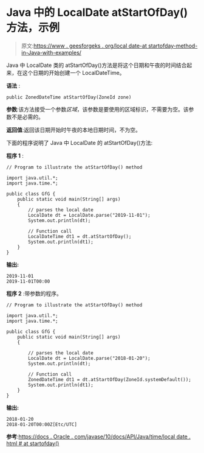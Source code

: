 # Java 中的 LocalDate atStartOfDay()方法，示例

> 原文:[https://www . geesforgeks . org/local date-at startofday-method-in-Java-with-examples/](https://www.geeksforgeeks.org/localdate-atstartofday-method-in-java-with-examples/)

Java 中 LocalDate 类的 atStartOfDay()方法是将这个日期和午夜的时间结合起来，在这个日期的开始创建一个 LocalDateTime。

**语法** :

```
public ZonedDateTime atStartOfDay(ZoneId zone)

```

**参数**:该方法接受一个参数*区域*，该参数是要使用的区域标识，不需要为空。该参数不是必需的。

**返回值**:返回该日期开始时午夜的本地日期时间，不为空。

下面的程序说明了 Java 中 LocalDate 的 atStartOfDay()方法:

**程序 1** :

```
// Program to illustrate the atStartOfDay() method

import java.util.*;
import java.time.*;

public class GfG {
    public static void main(String[] args)
    {
        // parses the local date
        LocalDate dt = LocalDate.parse("2019-11-01");
        System.out.println(dt);

        // Function call
        LocalDateTime dt1 = dt.atStartOfDay();
        System.out.println(dt1);
    }
}
```

**输出:**

```
2019-11-01
2019-11-01T00:00

```

**程序 2** :带参数的程序。

```
// Program to illustrate the atStartOfDay() method

import java.util.*;
import java.time.*;

public class GfG {
    public static void main(String[] args)
    {

        // parses the local date
        LocalDate dt = LocalDate.parse("2018-01-20");
        System.out.println(dt);

        // Function call
        ZonedDateTime dt1 = dt.atStartOfDay(ZoneId.systemDefault());
        System.out.println(dt1);
    }
}
```

**输出:**

```
2018-01-20
2018-01-20T00:00Z[Etc/UTC]

```

**参考**:[https://docs . Oracle . com/javase/10/docs/API/Java/time/local date . html # at startofday()](https://docs.oracle.com/javase/10/docs/api/java/time/LocalDate.html#atStartOfDay())